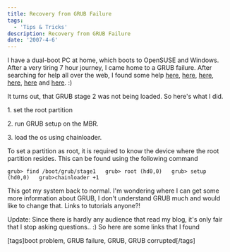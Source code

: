 ```yaml
---
title: Recovery from GRUB Failure
tags:
  - 'Tips & Tricks'
description: Recovery from GRUB Failure
date: '2007-4-6'
---
```


I have a dual-boot PC at home, which boots to OpenSUSE and Windows. After a very tiring 7 hour journey, I came home to a GRUB failure. After searching for help all over the web, I found some help [here][0], [here][1], [here][2], [here][3], [here][4] and [here][5]. :)

It turns out, that GRUB stage 2 was not being loaded. So here's what I did.

1\. set the root partition

2\. run GRUB setup on the MBR.

3\. load the os using chainloader.

To set a partition as root, it is required to know the device where the root partition resides. This can be found using the following command

`grub> find /boot/grub/stage1  
grub> root (hd0,0)  
grub> setup (hd0,0)  
grub>chainloader +1`

This got my system back to normal. I'm wondering where I can get some more information about GRUB, I don't understand GRUB much and would like to change that. Links to tutorials anyone?!

Update: Since there is hardly any audience that read my blog, it's only fair that I stop asking questions.. :) So here are some links that I found

\[tags\]boot problem, GRUB failure, GRUB, GRUB corrupted\[/tags\]


[0]: http://orgs.man.ac.uk/documentation/grub/grub_3.html
[1]: http://orgs.man.ac.uk/documentation/grub/grub_12.html#SEC38
[2]: http://orgs.man.ac.uk/documentation/grub/grub_4.html#SEC12
[3]: http://orgs.man.ac.uk/documentation/grub/grub_13.html#SEC78
[4]: http://www.troubleshooters.com/linux/grub/grub.htm
[5]: http://www.geocities.com/epark/linux/grub-w2k-HOWTO.html